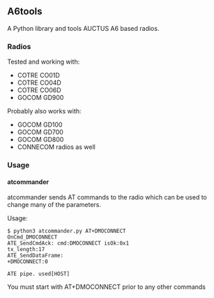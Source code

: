 ## A6tools

A Python library and tools AUCTUS A6 based radios.

### Radios
Tested and working with:
* COTRE CO01D
* COTRE CO04D
* COTRE CO06D
* GOCOM GD900

Probably also works with:
* GOCOM GD100
* GOCOM GD700
* GOCOM GD800
* CONNECOM radios as well

### Usage

#### atcommander

atcommander sends AT commands to the radio which can be used to change many of the parameters.

Usage:
```
$ python3 atcommander.py AT+DMOCONNECT
OnCmd_DMOCONNECT
ATE_SendCmdAck: cmd:DMOCONNECT isOk:0x1
tx_length:17
ATE_SendDataFrame:
+DMOCONNECT:0

ATE pipe. used[HOST]
```
You must start with AT+DMOCONNECT prior to any other commands
